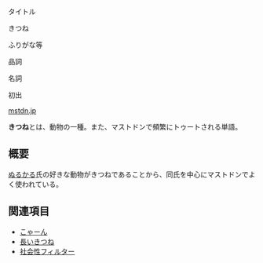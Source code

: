 <div>

タイトル

</div>

きつね

ふりがな等

品詞

名詞

初出

[mstdn.jp](/Mstdn.jp "Mstdn.jp")

  
**きつね**とは、動物の一種。また、マストドンで頻繁にトゥートされる単語。

## 概要

[ぬるかる](/Nullkal "Nullkal")氏の好きな動物がきつねであることから、同氏を中心にマストドンでよく使われている。

## 関連項目

-   [こゃーん](/%E3%81%93%E3%82%83%E3%83%BC%E3%82%93 "こゃーん")
-   [長いきつね](/%E9%95%B7%E3%81%84%E3%81%8D%E3%81%A4%E3%81%AD "長いきつね")
-   [社会性フィルター](/%E7%A4%BE%E4%BC%9A%E6%80%A7%E3%83%95%E3%82%A3%E3%83%AB%E3%82%BF%E3%83%BC "社会性フィルター")
